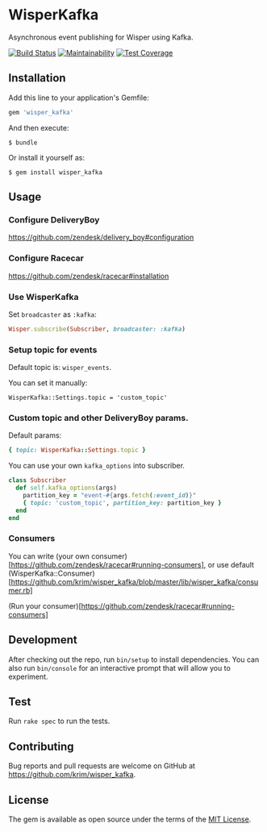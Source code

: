 # WisperKafka

Asynchronous event publishing for Wisper using Kafka.

[![Build Status](https://travis-ci.org/krim/wisper_kafka.svg?branch=master)](https://travis-ci.org/krim/wisper_kafka)
[![Maintainability](https://api.codeclimate.com/v1/badges/6d7aa78830602cc3f891/maintainability)](https://codeclimate.com/github/krim/wisper_kafka/maintainability)
[![Test Coverage](https://api.codeclimate.com/v1/badges/6d7aa78830602cc3f891/test_coverage)](https://codeclimate.com/github/krim/wisper_kafka/test_coverage)

## Installation

Add this line to your application's Gemfile:

```ruby
gem 'wisper_kafka'
```

And then execute:

    $ bundle

Or install it yourself as:

    $ gem install wisper_kafka

## Usage

### Configure DeliveryBoy
https://github.com/zendesk/delivery_boy#configuration

### Configure Racecar
https://github.com/zendesk/racecar#installation

### Use WisperKafka

Set `broadcaster` as `:kafka`:

```ruby
Wisper.subscribe(Subscriber, broadcaster: :kafka)
```

### Setup topic for events
Default topic is: `wisper_events`.

You can set it manually:
```
WisperKafka::Settings.topic = 'custom_topic'
```

### Custom topic and other DeliveryBoy params.
Default params: 
```ruby
{ topic: WisperKafka::Settings.topic }
```

You can use your own `kafka_options` into subscriber.
```ruby
class Subscriber
  def self.kafka_options(args)
    partition_key = "event-#{args.fetch(:event_id)}"
    { topic: 'custom_topic', partition_key: partition_key }
  end
end
```

### Consumers
You can write (your own consumer)[https://github.com/zendesk/racecar#running-consumers], or use default (WisperKafka::Consumer)[https://github.com/krim/wisper_kafka/blob/master/lib/wisper_kafka/consumer.rb]

(Run your consumer)[https://github.com/zendesk/racecar#running-consumers]

## Development

After checking out the repo, run `bin/setup` to install dependencies.
You can also run `bin/console` for an interactive prompt that will allow you to experiment.

## Test
Run `rake spec` to run the tests. 

## Contributing

Bug reports and pull requests are welcome on GitHub at https://github.com/krim/wisper_kafka.

## License

The gem is available as open source under the terms of the [MIT License](https://opensource.org/licenses/MIT).
